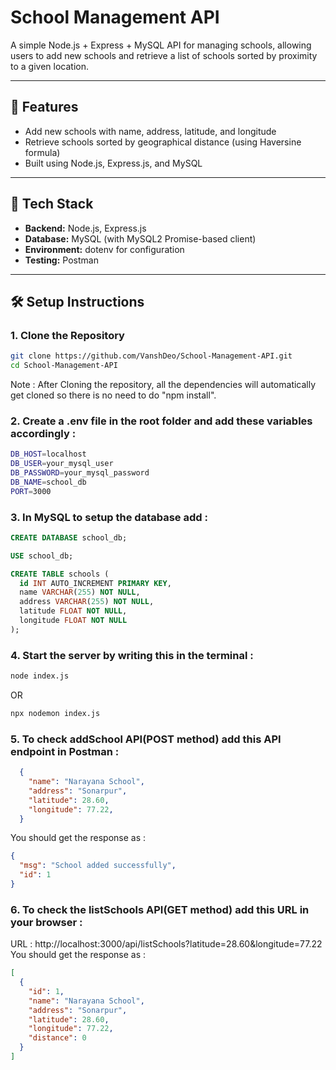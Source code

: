 # School Management API

A simple Node.js + Express + MySQL API for managing schools, allowing users to add new schools and retrieve a list of schools sorted by proximity to a given location.

---

## 🚀 Features

- Add new schools with name, address, latitude, and longitude
- Retrieve schools sorted by geographical distance (using Haversine formula)
- Built using Node.js, Express.js, and MySQL

---

## 🧱 Tech Stack

- **Backend:** Node.js, Express.js
- **Database:** MySQL (with MySQL2 Promise-based client)
- **Environment:** dotenv for configuration
- **Testing:** Postman

---

## 🛠️ Setup Instructions

### 1. Clone the Repository

```bash
git clone https://github.com/VanshDeo/School-Management-API.git
cd School-Management-API
```
Note : After Cloning the repository, all the dependencies will automatically get cloned so there is no need to do "npm install". 

### 2. Create a .env file in the root folder and add these variables accordingly :

```bash
DB_HOST=localhost
DB_USER=your_mysql_user
DB_PASSWORD=your_mysql_password
DB_NAME=school_db
PORT=3000
```
### 3. In MySQL to setup the database add : 

```sql
CREATE DATABASE school_db;

USE school_db;

CREATE TABLE schools (
  id INT AUTO_INCREMENT PRIMARY KEY,
  name VARCHAR(255) NOT NULL,
  address VARCHAR(255) NOT NULL,
  latitude FLOAT NOT NULL,
  longitude FLOAT NOT NULL
);
```
### 4. Start the server by writing this in the terminal :

```bash
node index.js
```
OR
```bash
npx nodemon index.js
```
### 5. To check addSchool API(POST method) add this API endpoint in Postman :

```json
  {
    "name": "Narayana School",
    "address": "Sonarpur",
    "latitude": 28.60,
    "longitude": 77.22,
  }
```
You should get the response as :

```json
{
  "msg": "School added successfully",
  "id": 1
}
```
### 6. To check the listSchools API(GET method) add this URL in your browser :

URL : http://localhost:3000/api/listSchools?latitude=28.60&longitude=77.22
You should get the response as :

```json
[
  {
    "id": 1,
    "name": "Narayana School",
    "address": "Sonarpur",
    "latitude": 28.60,
    "longitude": 77.22,
    "distance": 0
  }
]
```




